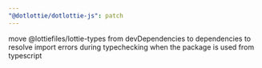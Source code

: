 ```yaml
---
"@dotlottie/dotlottie-js": patch
---
```


move @lottiefiles/lottie-types from devDependencies to dependencies to resolve import errors during typechecking when the package is used from typescript

